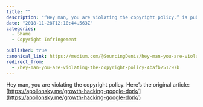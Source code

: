 ```yaml
---
title: ""
description: "“Hey man, you are violating the copyright policy.” is published by Denis Dinkevich"
date: "2018-11-28T12:10:44.563Z"
categories: 
  - Shame
  - Copyright Infringement

published: true
canonical_link: https://medium.com/@SourcingDenis/hey-man-you-are-violating-the-copyright-policy-4bafb251797b
redirect_from:
  - /hey-man-you-are-violating-the-copyright-policy-4bafb251797b
---
```


Hey man, you are violating the copyright policy. Here’s the original article: [https://apollonsky.me/growth-hacking-google-dork/](https://apollonsky.me/growth-hacking-google-dork/)

